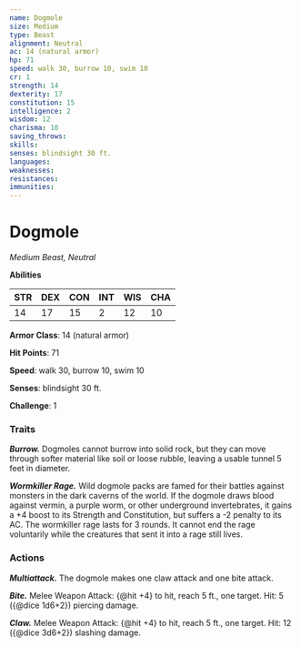 ```yaml
---
name: Dogmole
size: Medium
type: Beast
alignment: Neutral
ac: 14 (natural armor)
hp: 71
speed: walk 30, burrow 10, swim 10
cr: 1
strength: 14
dexterity: 17
constitution: 15
intelligence: 2
wisdom: 12
charisma: 10
saving_throws:
skills:
senses: blindsight 30 ft.
languages:
weaknesses:
resistances:
immunities:
---
```


# Dogmole

*Medium Beast, Neutral*

**Abilities**

| STR | DEX | CON | INT | WIS | CHA |
| --- | --- | --- | --- | --- | --- |
| 14 | 17 | 15 | 2 | 12 | 10 |

**Armor Class**: 14 (natural armor)

**Hit Points**: 71

**Speed**: walk 30, burrow 10, swim 10

**Senses**: blindsight 30 ft.

**Challenge**: 1

### Traits
***Burrow.*** Dogmoles cannot burrow into solid rock, but they can move through softer material like soil or loose rubble, leaving a usable tunnel 5 feet in diameter.

***Wormkiller Rage.*** Wild dogmole packs are famed for their battles against monsters in the dark caverns of the world. If the dogmole draws blood against vermin, a purple worm, or other underground invertebrates, it gains a +4 boost to its Strength and Constitution, but suffers a -2 penalty to its AC. The wormkiller rage lasts for 3 rounds. It cannot end the rage voluntarily while the creatures that sent it into a rage still lives.

### Actions
***Multiattack.*** The dogmole makes one claw attack and one bite attack.

***Bite.*** Melee Weapon Attack: {@hit +4} to hit, reach 5 ft., one target. Hit: 5 ({@dice 1d6+2}) piercing damage.

***Claw.*** Melee Weapon Attack: {@hit +4} to hit, reach 5 ft., one target. Hit: 12 ({@dice 3d6+2}) slashing damage.

